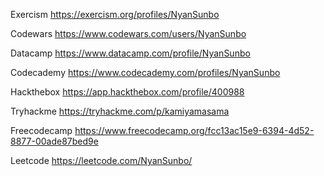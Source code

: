 Exercism
https://exercism.org/profiles/NyanSunbo

Codewars
https://www.codewars.com/users/NyanSunbo

Datacamp
https://www.datacamp.com/profile/NyanSunbo

Codecademy
https://www.codecademy.com/profiles/NyanSunbo

Hackthebox
https://app.hackthebox.com/profile/400988

Tryhackme
https://tryhackme.com/p/kamiyamasama

Freecodecamp
https://www.freecodecamp.org/fcc13ac15e9-6394-4d52-8877-00ade87bed9e

Leetcode
https://leetcode.com/NyanSunbo/
